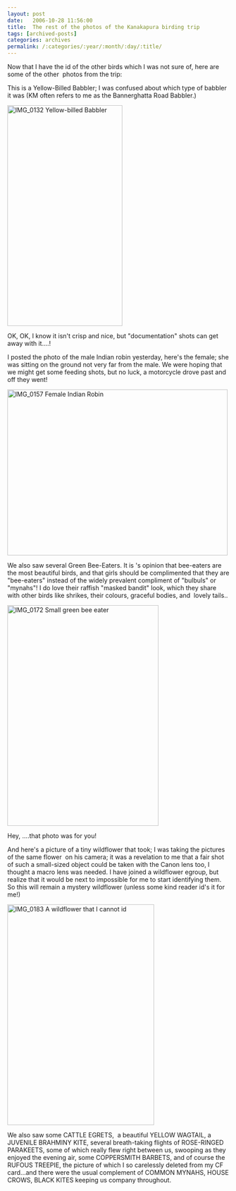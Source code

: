 ```yaml
---
layout: post
date:	2006-10-28 11:56:00
title:  The rest of the photos of the Kanakapura birding trip
tags: [archived-posts]
categories: archives
permalink: /:categories/:year/:month/:day/:title/
---
```

Now that I have the id of the other birds which I was not sure of, here are some of the other&nbsp; photos from the trip:

<LJ-cut text="click on this for the photographs">

This is a Yellow-Billed Babbler; I was confused about which type of babbler it was (KM often refers to me as the Bannerghatta Road Babbler.)

<A title="Photo Sharing" href="http://www.flickr.com/photos/35949311@N00/280663263/"><IMG height=500 alt="IMG_0132 Yellow-billed Babbler" src="http://static.flickr.com/117/280663263_637ce739f1.jpg" width=261></A>

OK, OK, I know it isn't crisp and nice, but "documentation" shots can get away with it....!


I posted the photo of the male Indian robin yesterday, here's the female; she was sitting on the ground not very far from the male. We were hoping that we might get some feeding shots, but no luck, a motorcycle drove past and off they went!

<A title="Photo Sharing" href="http://www.flickr.com/photos/35949311@N00/280663351/"><IMG height=376 alt="IMG_0157 Female Indian Robin" src="http://static.flickr.com/102/280663351_d392fb63b3.jpg" width=500></A>

We also saw several Green Bee-Eaters. It is <lj user="Amoghavarsha">'s opinion that bee-eaters are the most beautiful birds, and that girls should be complimented that they are "bee-eaters" instead of the widely prevalent compliment of "bulbuls" or "mynahs"! I do love their raffish "masked bandit" look, which they share with other birds like shrikes, their colours, graceful bodies, and&nbsp; lovely tails..

<A title="Photo Sharing" href="http://www.flickr.com/photos/35949311@N00/280663733/"><IMG height=500 alt="IMG_0172 Small green bee eater" src="http://static.flickr.com/116/280663733_3a19113faf.jpg" width=343></A>

Hey, <lj user="birdonthewire">....that photo was for you!

And here's a picture of a tiny wildflower that <lj user="amoghavarsha"> took; I was taking the pictures of the same flower&nbsp; on his camera; it was a revelation to me that a fair shot of such a small-sized object could be taken with the Canon lens too, I thought a macro lens was needed. I have joined a wildflower egroup, but realize that it would be next to impossible for me to start identifying them. So this will remain a mystery wildflower (unless some kind reader id's it for me!)

<A title="Photo Sharing" href="http://www.flickr.com/photos/35949311@N00/280663774/"><IMG height=500 alt="IMG_0183  A wildflower that I cannot id" src="http://static.flickr.com/43/280663774_cc73704bb2.jpg" width=333></A>



</lj-cut>


We also saw some CATTLE EGRETS,&nbsp; a beautiful YELLOW WAGTAIL, a JUVENILE BRAHMINY KITE, several breath-taking flights of ROSE-RINGED PARAKEETS, some of which really flew right between us, swooping as they enjoyed the evening air, some COPPERSMITH BARBETS, and of course the RUFOUS TREEPIE, the picture of which I so carelessly deleted from my CF card...and there were the usual complement of COMMON MYNAHS, HOUSE CROWS, BLACK KITES keeping us company throughout.
